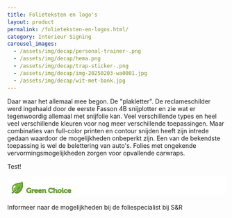 ```yaml
---
title: Folieteksten en logo's
layout: product
permalink: /folieteksten-en-logos.html/
category: Interieur Signing
carousel_images:
  - /assets/img/decap/personal-trainer-.png
  - /assets/img/decap/hema.png
  - /assets/img/decap/trap-sticker-.png
  - /assets/img/decap/img-20250203-wa0001.jpg
  - /assets/img/decap/wit-met-bank.jpg
---
```

Daar waar het allemaal mee begon. De "plakletter". De reclameschilder werd ingehaald door de eerste Fasson 4B snijplotter en zie wat er tegenwoordig allemaal met snijfolie kan. Veel verschillende types en heel veel verschillende kleuren voor nog meer verschillende toepassingen. Maar combinaties van full-color printen en contour snijden heeft zijn intrede gedaan waardoor de mogelijkheden onbeperkt zijn. Een van de bekendste toepassing is wel de belettering van auto's. Folies met ongekende vervormingsmogelijkheden zorgen voor opvallende carwraps. 



Test!

![](/assets/img/decap/blaadje-groen-2.png)

Informeer naar de mogelijkheden bij de foliespecialist bij S&R
